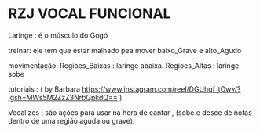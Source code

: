 # RZJ VOCAL FUNCIONAL

Laringe : é o músculo do Gogó

  treinar: ele tem que estar malhado pea mover baixo_Grave e alto_Agudo

 movimentação:
  Regioes_Baixas : laringe abaixa.
  Regioes_Altas : laringe sobe

tutoriais : ( by Barbara https://www.instagram.com/reel/DGUhqf_tOwv/?igsh=MWs5M2ZzZ3NrbGpkdQ== )


Vocalizes : são ações para usar na hora de cantar , (sobe e desce de notas dentro de uma região aguda ou grave).


